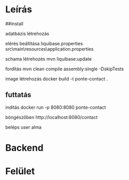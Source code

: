 # Leírás

##install

adatbázis létrehozás

elérés beállítása
    liquibase.properties
    src\main\resources\application.properties

schama létrehozés
    mvn liquibase:update

fordítás
    mvn clean compile assembly:single -DskipTests

image létrehozás
    docker build -t ponte-contact .

## futtatás

indítás
    docker run -p 8080:8080 ponte-contact

böngészőben
    http://localhost:8080/contact

beléps 
    user
    alma

# Backend

# Felület